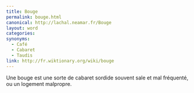 ```yaml
---
title: Bouge
permalink: bouge.html
canonical: http://lachal.neamar.fr/Bouge
layout: word
categories:
synonyms:
  - Café
  - Cabaret
  - Taudis
link: http://fr.wiktionary.org/wiki/bouge
---
```


Une bouge est une sorte de cabaret sordide souvent sale et mal fréquenté, ou un logement malpropre.

